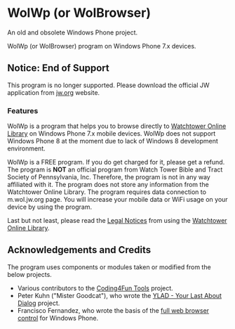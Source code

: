 # WolWp (or WolBrowser)
An old and obsolete Windows Phone project.

WolWp (or WolBrowser) program on Windows Phone 7.x devices.

## **Notice**: End of Support

This program is no longer supported. Please download the official JW application from [jw.org](http://www.jw.org/en/online-help/jw-library/) website. 

### Features

WolWp is a program that helps you to browse directly to [Watchtower Online Library](http://m.wol.jw.org) on Windows Phone 7.x mobile devices. WolWp does not support Windows Phone 8 at the moment due to lack of Windows 8 development environment.

WolWp is a FREE program. If you do get charged for it, please get a refund. The program is **NOT** an official program from Watch Tower Bible and Tract Society of Pennsylvania, Inc. Therefore, the program is not in any way affiliated with it. The program does not store any information from the Watchtower Online Library. The program requires data connection to m.wol.jw.org page. You will increase your mobile data or WiFi usage on your device by using the program.

Last but not least, please read the [Legal Notices](http://www.jw.org/apps/index.html?option=YRTNYGRsZF&txtCMSLang=E) from using the [Watchtower Online Library](http://wol.jw.org).

## Acknowledgements and Credits
The program uses components or modules taken or modified from the below projects.

- Various contributors to the [Coding4Fun Tools](http://coding4fun.codeplex.com/) project.
- Peter Kuhn ("Mister Goodcat"), who wrote the [YLAD - Your Last About Dialog](http://ylad.codeplex.com/) project.
- Francisco Fernandez, who wrote the basis of the [full web browser control](http://franciscojf.wordpress.com/2011/03/27/full-web-browser-control-for-windows-phone-7/) for Windows Phone.